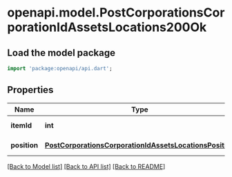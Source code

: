 # openapi.model.PostCorporationsCorporationIdAssetsLocations200Ok

## Load the model package
```dart
import 'package:openapi/api.dart';
```

## Properties
Name | Type | Description | Notes
------------ | ------------- | ------------- | -------------
**itemId** | **int** | item_id integer | [default to null]
**position** | [**PostCorporationsCorporationIdAssetsLocationsPosition**](PostCorporationsCorporationIdAssetsLocationsPosition.md) |  | [default to null]

[[Back to Model list]](../README.md#documentation-for-models) [[Back to API list]](../README.md#documentation-for-api-endpoints) [[Back to README]](../README.md)


